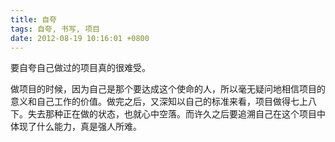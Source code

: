 ```yaml
---
title: 自夸
tags: 自夸, 书写, 项目
date: 2012-08-19 10:16:01 +0800
---
```



要自夸自己做过的项目真的很难受。

做项目的时候，因为自己是那个要达成这个使命的人，所以毫无疑问地相信项目的意义和自己工作的价值。做完之后，又深知以自己的标准来看，项目做得七上八下。失去那种正在做的状态，也就心中空落。而许久之后要追溯自己在这个项目中体现了什么能力，真是强人所难。

